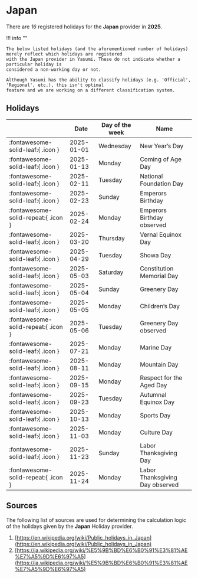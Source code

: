 # Japan

There are _16_ registered holidays for the **Japan** provider in **2025**.

!!! info ""

    The below listed holidays (and the aforementioned number of holidays) merely reflect which holidays are registered
    with the Japan provider in Yasumi. These do not indicate whether a particular holiday is
    considered a non-working day or not.

    Although Yasumi has the ability to classify holidays (e.g. 'Official', 'Regional', etc.), this isn't optimal
    feature and we are working on a different classification system.

## Holidays

|     | Date | Day of the week | Name |
| --- | ---- | --------------- | ---- |
| :fontawesome-solid-leaf:{ .icon } | 2025-01-01 | Wednesday | New Year’s Day |
| :fontawesome-solid-leaf:{ .icon } | 2025-01-13 | Monday | Coming of Age Day |
| :fontawesome-solid-leaf:{ .icon } | 2025-02-11 | Tuesday | National Foundation Day |
| :fontawesome-solid-leaf:{ .icon } | 2025-02-23 | Sunday | Emperors Birthday |
| :fontawesome-solid-repeat:{ .icon } | 2025-02-24 | Monday | Emperors Birthday observed |
| :fontawesome-solid-leaf:{ .icon } | 2025-03-20 | Thursday | Vernal Equinox Day |
| :fontawesome-solid-leaf:{ .icon } | 2025-04-29 | Tuesday | Showa Day |
| :fontawesome-solid-leaf:{ .icon } | 2025-05-03 | Saturday | Constitution Memorial Day |
| :fontawesome-solid-leaf:{ .icon } | 2025-05-04 | Sunday | Greenery Day |
| :fontawesome-solid-leaf:{ .icon } | 2025-05-05 | Monday | Children’s Day |
| :fontawesome-solid-repeat:{ .icon } | 2025-05-06 | Tuesday | Greenery Day observed |
| :fontawesome-solid-leaf:{ .icon } | 2025-07-21 | Monday | Marine Day |
| :fontawesome-solid-leaf:{ .icon } | 2025-08-11 | Monday | Mountain Day |
| :fontawesome-solid-leaf:{ .icon } | 2025-09-15 | Monday | Respect for the Aged Day |
| :fontawesome-solid-leaf:{ .icon } | 2025-09-23 | Tuesday | Autumnal Equinox Day |
| :fontawesome-solid-leaf:{ .icon } | 2025-10-13 | Monday | Sports Day |
| :fontawesome-solid-leaf:{ .icon } | 2025-11-03 | Monday | Culture Day |
| :fontawesome-solid-leaf:{ .icon } | 2025-11-23 | Sunday | Labor Thanksgiving Day |
| :fontawesome-solid-repeat:{ .icon } | 2025-11-24 | Monday | Labor Thanksgiving Day observed |

## Sources

The following list of sources are used for determining the calculation logic of
the holidays given by the **Japan** Holiday provider.

1. [https://en.wikipedia.org/wiki/Public_holidays_in_Japan](https://en.wikipedia.org/wiki/Public_holidays_in_Japan)
1. [https://ja.wikipedia.org/wiki/%E5%9B%BD%E6%B0%91%E3%81%AE%E7%A5%9D%E6%97%A5](https://ja.wikipedia.org/wiki/%E5%9B%BD%E6%B0%91%E3%81%AE%E7%A5%9D%E6%97%A5)
